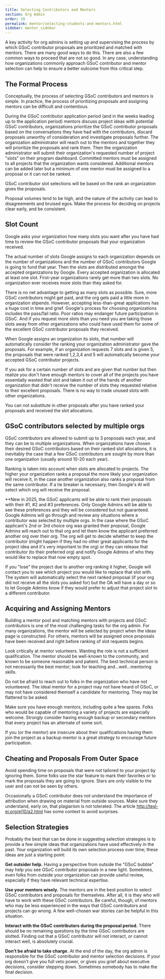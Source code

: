 ```yaml
---
title: Selecting Contributors and Mentors
section: Org Admin
order: 19
permalink: mentor/selecting-students-and-mentors.html
sidebar: mentor_sidebar
---
```


A key activity for org admins is setting up and supervising the process by which GSoC contributor proposals are prioritized and matched with mentors. There are many good ways to do this. There are also a few common ways to proceed that are not so good. In any case, understanding how organizations commonly approach GSoC contributor and mentor selection can help to ensure a better outcome from this critical step.

## The Formal Process

Conceptually, the process of selecting GSoC contributors and mentors is simple. In practice, the process of prioritizing proposals and assigning mentors can be difficult and contentious.

During the GSoC contributor application period (and in the weeks leading up to the application period) mentors discuss project ideas with potential GSoC contributors, organizations prioritize the GSoC contributor proposals based on the conversations they have had with the contributors, discard proposals unworthy of consideration and investigate proposals further. The organization administrator will reach out to the mentors and together they will prioritize the proposals and rank them. Then the organization administrator will submit their organization's requested number of project "slots" on their program dashboard.  Committed mentors must be assigned to all projects that the organization wants considered. Additional mentors can be added later but a minimum of one mentor must be assigned to a proposal or it can not be ranked.

GSoC contributor slot selections will be based on the rank an organization gives the proposals.

Proposal volumes tend to be high, and the nature of the activity can lead to disagreements and bruised egos. Make the process for deciding on projects clear early, and be consistent.

## Slot Count

Google asks your organization how many slots you want after you have had time to review the GSoC contributor proposals that your organization received.

The actual number of slots Google assigns to each organization depends on the number of organizations and the number of GSoC contributors Google is going to fund that year. Then the slots are distributed amongst the accepted organizations by Google. Every accepted organization is allocated at least one slot. First-year organizations rarely get more than two slots. No organization ever receives more slots than they asked for.

There is no net advantage to getting as many slots as possible. Sure, more GSoC contributors might get paid, and the org gets paid a little more in organization stipends. However, accepting less-than-great applications has a huge cost in time and grief. Google's process for choosing organizations includes the pass/fail ratio. Poor ratios may endanger future participation in GSoC. And if you request more slots than you need you are taking those slots away from other organizations who could have used them for some of the excellent GSoC contributor proposals they received.

When Google assigns an organization its slots, that number will automatically consider the ranking your organization administrator gave the proposals. For example, if an organization requests 7 slots and is given 5, the proposals that were ranked 1,2,3,4 and 5 will automatically become your accepted GSoC contributor projects.

If you ask for a certain number of slots and are given that number but then realize you don't have enough mentors to cover all of the projects you have essentially wasted that slot and taken it out of the hands of another organization that didn't receive the number of slots they requested relative to their excellent proposals. There is no way to trade unused slots with other organizations.

You can not substitute in other proposals after you have ranked your proposals and received the slot allocations.

## GSoC contributors selected by multiple orgs

GSoC contributors are allowed to submit up to 3 proposals each year, and they can be to multiple organizations. When organizations have chosen their desired GSoC contributors based on their ranked slot allocations, it is inevitably the case that a few GSoC contributors are sought by more than one organization (usually around 10-20 each year).

Ranking is taken into account when slots are allocated to projects. The higher your organization ranks a proposal the more likely your organization will receive it, in the case another organization also ranks a proposal from the same contributor. If a tie breaker is necessary, then Google's AI will select which org will receive the proposal.

**New in 2025, the GSoC applicants will be able to rank their proposals with their #1, #2 and #3 preferences. Only Google Admins will be able to see these preferences and they will be considered but not guaranteed. Google Admins will go through and review any situations where a contributor was selected by multiple orgs. In the case where the GSoC applicant's 2nd or 3rd choice org was granted their proposal, Google Admins will reach out to that org and let them know the applicant preferred another org over their org. The org will get to decide whether to keep the contributor (might happen if they had no other great applicants for the project idea and it's very important to the org) or they can release that contributor (to their preferred org) and notify Google Admins of who they would like to replace that now empty spot. 

If you "lose" the project due to another org ranking it higher, Google will contact you to see which project you would like to replace that slot with. The system will automatically select the next ranked proposal (if your org did not receive all the slots you asked for) but the OA will have a day or so to let Google Admins know if they would prefer to adjust that project slot to a different contributor.

## Acquiring and Assigning Mentors

Building a mentor pool and matching mentors with projects and GSoC contributors is one of the most challenging tasks for the org admin. For many organizations, the mentor will be selected by project when the ideas page is constructed. For others, mentors will be assigned once proposals have been received and right before ranking of slot requests begins.

Look critically at mentor volunteers. Wanting the role is not a sufficient qualification. The mentor should be well-known to the community, and known to be someone reasonable and patient. The best technical person is not necessarily the best mentor; look for teaching and...well...mentoring skills.

Do not be afraid to reach out to folks in the organization who have not volunteered. The ideal mentor for a project may not have heard of GSoC, or may not have considered themself a candidate for mentoring.  They may be flattered to be asked.

Make sure you have enough mentors, including quite a few spares. Folks who would be capable of mentoring a variety of projects are especially welcome. Strongly consider having enough backup or secondary mentors that every project has an alternate of some sort.

If you (or the mentor) are insecure about their qualifications having them join the project as a backup mentor is a great strategy to encourage future participation.

## Cheating and Proposals From Outer Space

Avoid spending time on proposals that were not tailored to your project by ignoring them. Some folks use the star feature to mark their favorites or to mark the proposals they are going to ignore. Stars are only visible to the user and can not be seen by others.

Occasionally a GSoC contributor does not understand the importance of attribution when drawing on material from outside sources. Make sure they understand, early on, that plagiarism is not tolerated. The article <http://tesl-ej.org/ej10/a2.html> has some context to avoid surprises.

## Selection Strategies

Probably the best that can be done in suggesting selection strategies is to provide a few simple ideas that organizations have used effectively in the past. Your organization will build its own selection process over time; these ideas are just a starting point:

**Get outsider help.** Having a perspective from outside the "GSoC bubble" may help you see GSoC contributor proposals in a new light. Sometimes, even folks from outside your organization can provide useful review, especially if they have relevant technical expertise.

**Use your mentors wisely.** The mentors are in the best position to select GSoC contributors and proposals for themselves. After all, it is they who will have to work with these GSoC contributors. Be careful, though, of mentors who may be less experienced in the ways that GSoC contributors and projects can go wrong. A few well-chosen war stories can be helpful in this situation.

**Interact with the GSoC contributors during the proposal period.** There should be no remaining questions by the time GSoC contributors are slotted. Finding out that a GSoC contributor will not interact, or cannot interact well, is absolutely crucial.

**Don't be afraid to take charge.** At the end of the day, the org admin is responsible for the GSoC contributor and mentor selection decisions. If your org doesn't give you full veto power, or gives you grief about executive decisions, consider stepping down. Sometimes somebody has to make the final decision.
